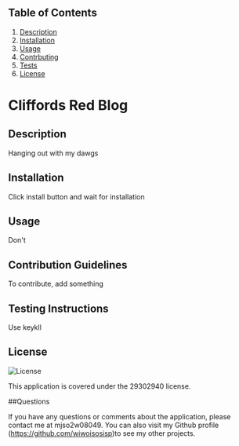  ## Table of Contents 

1. [Description](#description)
2. [Installation](#installation)
3. [Usage](#usage)
4. [Contrbuting](#contributing)
5. [Tests](#tests)
6. [License](#license)

# Cliffords Red Blog

## Description 

 Hanging out with my dawgs

## Installation 

 Click install button and wait for installation

## Usage 

 Don't

## Contribution Guidelines 

 To contribute, add something

## Testing Instructions 

 Use keykll

## License 

 ![License](https://img.shields.io/badge/license-29302940-blue.svg)

 This application is covered under the 29302940 license.

##Questions

If you have any questions or comments about the application, please contact me at mjso2w08049. You can also visit my Github profile (https://github.com/wiwoisosisp)to see my other projects.

